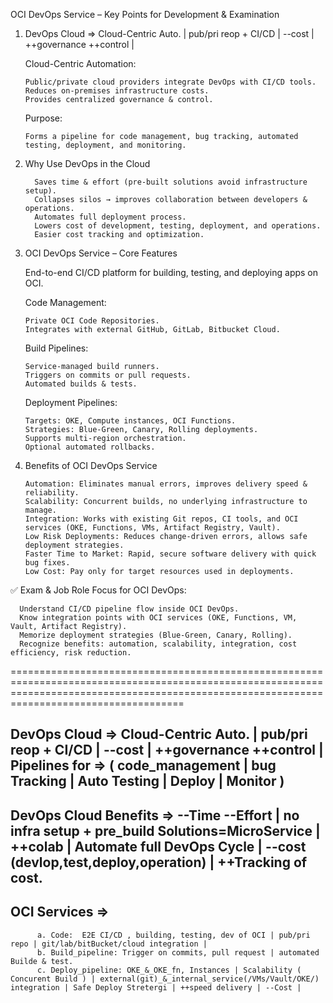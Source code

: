 OCI DevOps Service – Key Points for Development & Examination

1.  DevOps Cloud => Cloud-Centric Auto. | pub/pri reop + CI/CD | --cost | ++governance ++control |

    Cloud-Centric Automation:

        Public/private cloud providers integrate DevOps with CI/CD tools.
        Reduces on-premises infrastructure costs.
        Provides centralized governance & control.

    Purpose:

        Forms a pipeline for code management, bug tracking, automated testing, deployment, and monitoring.

2.  Why Use DevOps in the Cloud

          Saves time & effort (pre-built solutions avoid infrastructure setup).
          Collapses silos → improves collaboration between developers & operations.
          Automates full deployment process.
          Lowers cost of development, testing, deployment, and operations.
          Easier cost tracking and optimization.

3.  OCI DevOps Service – Core Features

    End-to-end CI/CD platform for building, testing, and deploying apps on OCI.

    Code Management:

        Private OCI Code Repositories.
        Integrates with external GitHub, GitLab, Bitbucket Cloud.

    Build Pipelines:

        Service-managed build runners.
        Triggers on commits or pull requests.
        Automated builds & tests.

    Deployment Pipelines:

        Targets: OKE, Compute instances, OCI Functions.
        Strategies: Blue-Green, Canary, Rolling deployments.
        Supports multi-region orchestration.
        Optional automated rollbacks.

4.  Benefits of OCI DevOps Service

        Automation: Eliminates manual errors, improves delivery speed & reliability.
        Scalability: Concurrent builds, no underlying infrastructure to manage.
        Integration: Works with existing Git repos, CI tools, and OCI services (OKE, Functions, VMs, Artifact Registry, Vault).
        Low Risk Deployments: Reduces change-driven errors, allows safe deployment strategies.
        Faster Time to Market: Rapid, secure software delivery with quick bug fixes.
        Low Cost: Pay only for target resources used in deployments.

✅ Exam & Job Role Focus for OCI DevOps:

      Understand CI/CD pipeline flow inside OCI DevOps.
      Know integration points with OCI services (OKE, Functions, VM, Vault, Artifact Registry).
      Memorize deployment strategies (Blue-Green, Canary, Rolling).
      Recognize benefits: automation, scalability, integration, cost efficiency, risk reduction.

================================================================================================================================================================================================

## DevOps Cloud => Cloud-Centric Auto. | pub/pri reop + CI/CD | --cost | ++governance ++control | Pipelines for => ( code_management | bug Tracking | Auto Testing | Deploy | Monitor )

## DevOps Cloud Benefits => --Time --Effort | no infra setup + pre_build Solutions=MicroService | ++colab | Automate full DevOps Cycle | --cost (devlop,test,deploy,operation) | ++Tracking of cost.

## OCI Services =>

          a. Code:  E2E CI/CD , building, testing, dev of OCI | pub/pri repo | git/lab/bitBucket/cloud integration |
          b. Build_pipeline: Trigger on commits, pull request | automated Builde & test.
          c. Deploy_pipeline: OKE_&_OKE_fn, Instances | Scalability ( Concurent Build ) | external(git)_&_internal_service(/VMs/Vault/OKE/) integration | Safe Deploy Stretergi | ++speed delivery | --Cost |
